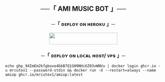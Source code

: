 <h2 align="center">
    ──「 AMI MUSIC BOT 」──
</h2>


<h3 align="center">
    ─「 ᴅᴇᴩʟᴏʏ ᴏɴ ʜᴇʀᴏᴋᴜ 」─
</h3>

<p align="center"><a href="https://dashboard.heroku.com/new?template=https://github.com/mrcutex1/amiop"> <img src="https://img.shields.io/badge/Deploy%20On%20Heroku-purple?style=for-the-badge&logo=heroku" width="220" height="38.45"/></a></p>

<h3 align="center">
    ─「 ᴅᴇᴩʟᴏʏ ᴏɴ ʟᴏᴄᴀʟ ʜᴏsᴛ/ ᴠᴘs 」─
</h3>
<p align="center">
    
```
echo 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 | docker login ghcr.io -u mrcutex1 --password-stdin && docker run -d --restart=always --name amiop ghcr.io/mrcutex1/amiop:latest
```

</p>



